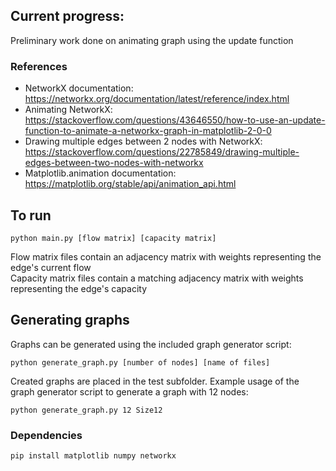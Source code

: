 ## Current progress:
Preliminary work done on animating graph using the update function

### References
- NetworkX documentation: https://networkx.org/documentation/latest/reference/index.html
- Animating NetworkX: https://stackoverflow.com/questions/43646550/how-to-use-an-update-function-to-animate-a-networkx-graph-in-matplotlib-2-0-0
- Drawing multiple edges between 2 nodes with NetworkX: https://stackoverflow.com/questions/22785849/drawing-multiple-edges-between-two-nodes-with-networkx
- Matplotlib.animation documentation: https://matplotlib.org/stable/api/animation_api.html

## To run
```
python main.py [flow matrix] [capacity matrix]
```
Flow matrix files contain an adjacency matrix with weights representing the edge's current flow \
Capacity matrix files contain a matching adjacency matrix with weights representing the edge's capacity

## Generating graphs
Graphs can be generated using the included graph generator script:
```
python generate_graph.py [number of nodes] [name of files]
```
Created graphs are placed in the test subfolder. Example usage of the graph generator script to generate a graph with 12 nodes:
```
python generate_graph.py 12 Size12
```

### Dependencies
```
pip install matplotlib numpy networkx
```
